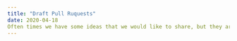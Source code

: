 ```yaml
---
title: "Draft Pull Ruquests"
date: 2020-04-18
Often times we have some ideas that we would like to share, but they are not at a point that it's ready to be puliblished. Now you can use `Draft Pull Requests` to start a discussion.
---
```

